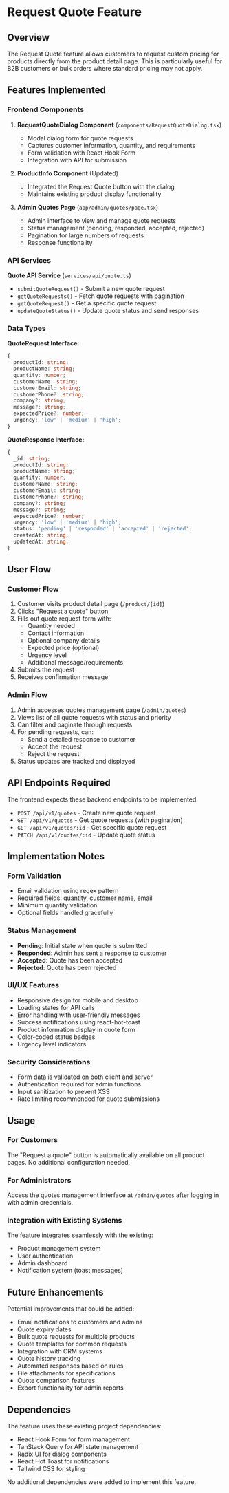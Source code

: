 # Request Quote Feature

## Overview
The Request Quote feature allows customers to request custom pricing for products directly from the product detail page. This is particularly useful for B2B customers or bulk orders where standard pricing may not apply.

## Features Implemented

### Frontend Components

1. **RequestQuoteDialog Component** (`components/RequestQuoteDialog.tsx`)
   - Modal dialog form for quote requests
   - Captures customer information, quantity, and requirements
   - Form validation with React Hook Form
   - Integration with API for submission

2. **ProductInfo Component** (Updated)
   - Integrated the Request Quote button with the dialog
   - Maintains existing product display functionality

3. **Admin Quotes Page** (`app/admin/quotes/page.tsx`)
   - Admin interface to view and manage quote requests
   - Status management (pending, responded, accepted, rejected)
   - Pagination for large numbers of requests
   - Response functionality

### API Services

**Quote API Service** (`services/api/quote.ts`)
- `submitQuoteRequest()` - Submit a new quote request
- `getQuoteRequests()` - Fetch quote requests with pagination
- `getQuoteRequest()` - Get a specific quote request
- `updateQuoteStatus()` - Update quote status and send responses

### Data Types

**QuoteRequest Interface:**
```typescript
{
  productId: string;
  productName: string;
  quantity: number;
  customerName: string;
  customerEmail: string;
  customerPhone?: string;
  company?: string;
  message?: string;
  expectedPrice?: number;
  urgency: 'low' | 'medium' | 'high';
}
```

**QuoteResponse Interface:**
```typescript
{
  _id: string;
  productId: string;
  productName: string;
  quantity: number;
  customerName: string;
  customerEmail: string;
  customerPhone?: string;
  company?: string;
  message?: string;
  expectedPrice?: number;
  urgency: 'low' | 'medium' | 'high';
  status: 'pending' | 'responded' | 'accepted' | 'rejected';
  createdAt: string;
  updatedAt: string;
}
```

## User Flow

### Customer Flow
1. Customer visits product detail page (`/product/[id]`)
2. Clicks "Request a quote" button
3. Fills out quote request form with:
   - Quantity needed
   - Contact information
   - Optional company details
   - Expected price (optional)
   - Urgency level
   - Additional message/requirements
4. Submits the request
5. Receives confirmation message

### Admin Flow
1. Admin accesses quotes management page (`/admin/quotes`)
2. Views list of all quote requests with status and priority
3. Can filter and paginate through requests
4. For pending requests, can:
   - Send a detailed response to customer
   - Accept the request
   - Reject the request
5. Status updates are tracked and displayed

## API Endpoints Required

The frontend expects these backend endpoints to be implemented:

- `POST /api/v1/quotes` - Create new quote request
- `GET /api/v1/quotes` - Get quote requests (with pagination)
- `GET /api/v1/quotes/:id` - Get specific quote request
- `PATCH /api/v1/quotes/:id` - Update quote status

## Implementation Notes

### Form Validation
- Email validation using regex pattern
- Required fields: quantity, customer name, email
- Minimum quantity validation
- Optional fields handled gracefully

### Status Management
- **Pending**: Initial state when quote is submitted
- **Responded**: Admin has sent a response to customer
- **Accepted**: Quote has been accepted
- **Rejected**: Quote has been rejected

### UI/UX Features
- Responsive design for mobile and desktop
- Loading states for API calls
- Error handling with user-friendly messages
- Success notifications using react-hot-toast
- Product information display in quote form
- Color-coded status badges
- Urgency level indicators

### Security Considerations
- Form data is validated on both client and server
- Authentication required for admin functions
- Input sanitization to prevent XSS
- Rate limiting recommended for quote submissions

## Usage

### For Customers
The "Request a quote" button is automatically available on all product pages. No additional configuration needed.

### For Administrators
Access the quotes management interface at `/admin/quotes` after logging in with admin credentials.

### Integration with Existing Systems
The feature integrates seamlessly with the existing:
- Product management system
- User authentication
- Admin dashboard
- Notification system (toast messages)

## Future Enhancements

Potential improvements that could be added:
- Email notifications to customers and admins
- Quote expiry dates
- Bulk quote requests for multiple products
- Quote templates for common requests
- Integration with CRM systems
- Quote history tracking
- Automated responses based on rules
- File attachments for specifications
- Quote comparison features
- Export functionality for admin reports

## Dependencies

The feature uses these existing project dependencies:
- React Hook Form for form management
- TanStack Query for API state management
- Radix UI for dialog components
- React Hot Toast for notifications
- Tailwind CSS for styling

No additional dependencies were added to implement this feature.
